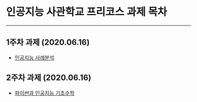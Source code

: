 # 인공지능 사관학교 프리코스 과제 목차
***
## 1주차 과제 (2020.06.16)

 - [인공지능 사례분석](https://github.com/S0Y3on/gj-aischool/blob/master/1%EC%A3%BC%EC%B0%A8_%EA%B3%BC%EC%A0%9C.ipynb)

## 2주차 과제 (2020.06.16)

 - [파이썬과 인공지능 기초수학](https://github.com/S0Y3on/gj-aischool/blob/master/2%E1%84%8C%E1%85%AE%E1%84%8E%E1%85%A1%E1%84%80%E1%85%AA%E1%84%8C%E1%85%A6.ipynb)
